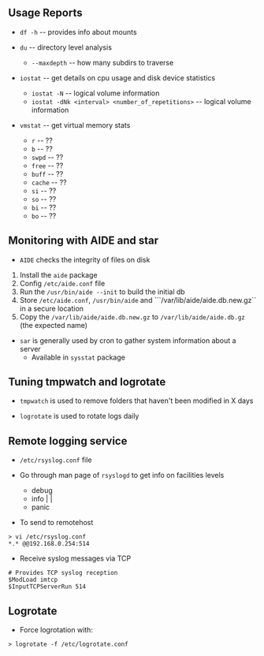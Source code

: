 ## Usage Reports

* ```df -h``` -- provides info about mounts

* ```du``` -- directory level analysis
   
    * ```--maxdepth``` -- how many subdirs to traverse

* ```iostat``` -- get details on cpu usage and disk device statistics

    * ```iostat -N``` -- logical volume information
    * ```iostat -dNk <interval> <number_of_repetitions>``` -- logical volume information
   
* ```vmstat``` -- get virtual memory stats
   
    * ```r``` -- ??
    * ```b``` -- ??
    * ```swpd``` -- ??
    * ```free``` -- ??
    * ```buff``` -- ??
    * ```cache``` -- ??
    * ```si``` -- ??
    * ```so``` -- ??
    * ```bi``` -- ??
    * ```bo``` -- ??

## Monitoring with AIDE and star

* ```AIDE``` checks the integrity of files on disk

1. Install the ```aide``` package
2. Config ```/etc/aide.conf``` file
3. Run the ```/usr/bin/aide --init``` to build the initial db
4. Store ```/etc/aide.conf```, ```/usr/bin/aide``` and ```/var/lib/aide/aide.db.new.gz`` in a secure location
5. Copy the ```/var/lib/aide/aide.db.new.gz``` to ```/var/lib/aide/aide.db.gz``` (the expected name)

* ```sar``` is generally used by cron to gather system information about a server
    * Available in ```sysstat``` package

## Tuning tmpwatch and logrotate

* ```tmpwatch``` is used to remove folders that haven't been modified in X days

* ```logrotate``` is used to rotate logs daily

## Remote logging service

* ```/etc/rsyslog.conf``` file

* Go through man page of ```rsyslogd``` to get info on facilities levels

    * debug
    * info
    |
    |
    * panic

* To send to remotehost

```
> vi /etc/rsyslog.conf
*.* @@192.168.0.254:514
```

* Receive syslog messages via TCP

```
# Provides TCP syslog reception
$ModLoad imtcp
$InputTCPServerRun 514
```

## Logrotate

* Force logrotation with:

```
> logrotate -f /etc/logrotate.conf
```
